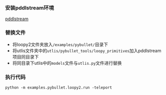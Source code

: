 ### 安装pddlstream环境
[pddlstream](https://github.com/caelan/pddlstream/tree/stable)

### 替换文件
* 将loopy2文件夹放入`/examples/pybullet/`目录下
* 将utlis文件夹中的`utlis/pybullet_tools/loopy_primitives`加入pddlstream项目同目录下
* 将同目录下utlis中的`models`文件与`utlis.py`文件进行替换

### 执行代码
`python -m examples.pybullet.loopy2.run -teleport`
